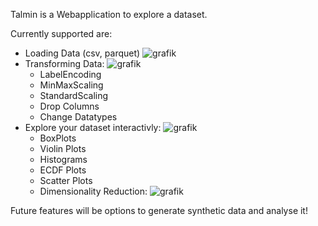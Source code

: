 Talmin is a Webapplication to explore a dataset.

Currently supported are:
  - Loading Data (csv, parquet)
![grafik](https://github.com/cvoscode/talmin/assets/82336622/a3f886c9-f134-4ecb-a48e-b2004a9cb160)
  - Transforming Data:
![grafik](https://github.com/cvoscode/talmin/assets/82336622/75616719-7bb2-4237-bdce-6a163a9a01b6)
    - LabelEncoding
    - MinMaxScaling
    - StandardScaling
    - Drop Columns
    - Change Datatypes
  - Explore your dataset interactivly:
![grafik](https://github.com/cvoscode/talmin/assets/82336622/67bdcebc-36d1-4ccd-aa23-b51e8ca17a79)
      - BoxPlots
      - Violin Plots
      - Histograms
      - ECDF Plots
      - Scatter Plots
    - Dimensionality Reduction:
![grafik](https://github.com/cvoscode/talmin/assets/82336622/154a96f3-48aa-4486-b9e1-3282b7d0519a)

Future features will be options to generate synthetic data and analyse it!

   
    
